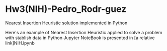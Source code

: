 # Hw3(NIH)-Pedro_Rodr-guez
Nearest Insertion Heuristic solution implemented in Python

Here's an example of Nearest Insertion Heuristic applied to solve a problem with stablish data in Python
Jupyter NoteBook is presented in [a relative link]NIH.ipynb
